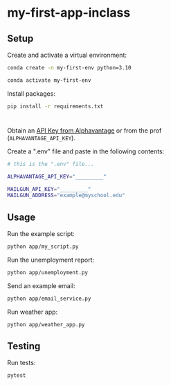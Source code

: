 # my-first-app-inclass

## Setup

Create and activate a virtual environment:

```sh
conda create -n my-first-env python=3.10

conda activate my-first-env
```

Install packages:

```sh
pip install -r requirements.txt
```

#
Obtain an [API Key from Alphavantage](https://www.alphavantage.co/support/#api-key) or from the prof (`ALPHAVANTAGE_API_KEY`).

Create a ".env" file and paste in the following contents:

```sh
# this is the ".env" file...

ALPHAVANTAGE_API_KEY="_________"

MAILGUN_API_KEY="_________"
MAILGUN_ADDRESS="example@myschool.edu"
```

## Usage


Run the example script:

```sh
python app/my_script.py
```

Run the unemployment report:

```sh
python app/unemployment.py 
```


Send an example email:

```sh
python app/email_service.py
```

Run weather app:

```sh
python app/weather_app.py
```

## Testing

Run tests:

```sh
pytest
```